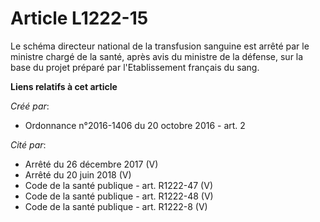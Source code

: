 # Article L1222-15

Le schéma directeur national de la transfusion sanguine est arrêté par le ministre chargé de la santé, après avis du ministre
de la défense, sur la base du projet préparé par l'Etablissement français du sang.

**Liens relatifs à cet article**

_Créé par_:

  - Ordonnance n°2016-1406 du 20 octobre 2016 - art. 2

_Cité par_:

  - Arrêté du 26 décembre 2017 (V)
  - Arrêté du 20 juin 2018 (V)
  - Code de la santé publique - art. R1222-47 (V)
  - Code de la santé publique - art. R1222-48 (V)
  - Code de la santé publique - art. R1222-8 (V)
